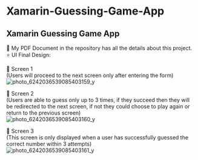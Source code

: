 # Xamarin-Guessing-Game-App 
Xamarin Guessing Game App
----------------------------------------------------

📄 My PDF Document in the repository has all the details about this project. 
⭐ UI Final Design:

📱 Screen 1 
<br />
(Users will proceed to the next screen only after entering the form)
<br />
![photo_6242036539085403159_y](https://user-images.githubusercontent.com/123357802/215080179-55842f2c-f44d-4ff9-87ff-7377692bb4fa.jpg)


📱 Screen 2 
<br />
(Users are able to guess only up to 3 times, if they succeed then they will be redirected to the next screen, if not they could choose to play again or return to the previous screen) 
<br />
![photo_6242036539085403160_y](https://user-images.githubusercontent.com/123357802/215080103-89c31f69-ea19-4286-8dbe-fdae219fb998.jpg)



📱 Screen 3 
<br />
(This screen is only displayed when a user has successfully guessed the correct number within 3 attempts) 
<br />
![photo_6242036539085403161_y](https://user-images.githubusercontent.com/123357802/215079662-20bced07-3b1e-4f93-a442-9968ee2c8207.jpg)

